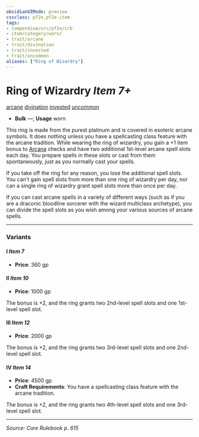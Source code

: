 ```yaml
---
obsidianUIMode: preview
cssclass: pf2e,pf2e-item
tags:
- compendium/src/pf2e/crb
- item/category/worn/
- trait/arcane
- trait/divination
- trait/invested
- trait/uncommon
aliases: ["Ring of Wizardry"]
---
```

# Ring of Wizardry *Item 7+*  
[arcane](arcane.md "Arcane Tradition Trait")  [divination](divination.md "Divination School Trait")  [invested](invested.md "Invested Item Trait")  [uncommon](uncommon.md "Uncommon Rarity Trait")  

- **Bulk** —; **Usage** worn

This ring is made from the purest platinum and is covered in esoteric arcane symbols. It does nothing unless you have a spellcasting class feature with the arcane tradition. While wearing the ring of wizardry, you gain a +1 item bonus to [Arcana](skills.md#Arcana) checks and have two additional 1st-level arcane spell slots each day. You prepare spells in these slots or cast from them spontaneously, just as you normally cast your spells.

If you take off the ring for any reason, you lose the additional spell slots. You can't gain spell slots from more than one ring of wizardry per day, nor can a single ring of wizardry grant spell slots more than once per day.

If you can cast arcane spells in a variety of different ways (such as if you are a draconic bloodline sorcerer with the wizard multiclass archetype), you can divide the spell slots as you wish among your various sources of arcane spells.

---

### Variants

#### I *Item 7*

- **Price**: 360 gp

#### II *Item 10*

- **Price**: 1000 gp

The bonus is +2, and the ring grants two 2nd-level spell slots and one 1st-level spell slot.

#### III *Item 12*

- **Price**: 2000 gp

The bonus is +2, and the ring grants two 3rd-level spell slots and one 2nd-level spell slot.

#### IV *Item 14*

- **Price**: 4500 gp
- **Craft Requirements**: You have a spellcasting class feature with the arcane tradition.

The bonus is +2, and the ring grants two 4th-level spell slots and one 3rd-level spell slot.

---
*Source: Core Rulebook p. 615*